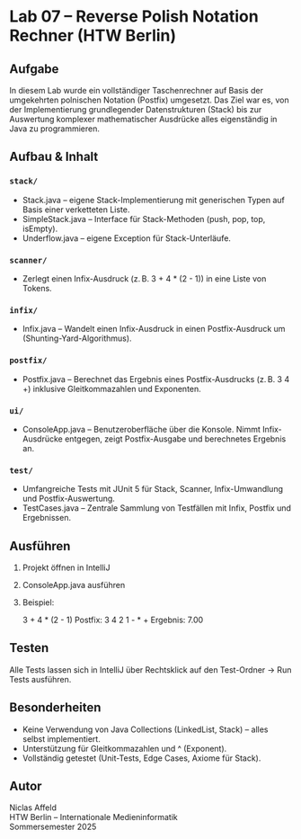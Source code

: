 # Lab 07 – Reverse Polish Notation Rechner (HTW Berlin)

## Aufgabe
In diesem Lab wurde ein vollständiger Taschenrechner auf Basis der umgekehrten polnischen Notation (Postfix) umgesetzt. Das Ziel war es, von der Implementierung grundlegender Datenstrukturen (Stack) bis zur Auswertung komplexer mathematischer Ausdrücke alles eigenständig in Java zu programmieren.

## Aufbau & Inhalt

### `stack/`
- Stack.java – eigene Stack-Implementierung mit generischen Typen auf Basis einer verketteten Liste.
- SimpleStack.java – Interface für Stack-Methoden (push, pop, top, isEmpty).
- Underflow.java – eigene Exception für Stack-Unterläufe.

### `scanner/`
- Zerlegt einen Infix-Ausdruck (z. B. 3 + 4 * (2 - 1)) in eine Liste von Tokens.

### `infix/`
- Infix.java – Wandelt einen Infix-Ausdruck in einen Postfix-Ausdruck um (Shunting-Yard-Algorithmus).

### `postfix/`
- Postfix.java – Berechnet das Ergebnis eines Postfix-Ausdrucks (z. B. 3 4 +) inklusive Gleitkommazahlen und Exponenten.

### `ui/`
- ConsoleApp.java – Benutzeroberfläche über die Konsole. Nimmt Infix-Ausdrücke entgegen, zeigt Postfix-Ausgabe und berechnetes Ergebnis an.

### `test/`
- Umfangreiche Tests mit JUnit 5 für Stack, Scanner, Infix-Umwandlung und Postfix-Auswertung.
- TestCases.java – Zentrale Sammlung von Testfällen mit Infix, Postfix und Ergebnissen.

## Ausführen

1. Projekt öffnen in IntelliJ
2. ConsoleApp.java ausführen
3. Beispiel:
   
   3 + 4 * (2 - 1)
   Postfix: 3 4 2 1 - * +
   Ergebnis: 7.00
   

## Testen

Alle Tests lassen sich in IntelliJ über Rechtsklick auf den Test-Ordner → Run Tests ausführen.

## Besonderheiten
- Keine Verwendung von Java Collections (LinkedList, Stack) – alles selbst implementiert.
- Unterstützung für Gleitkommazahlen und ^ (Exponent).
- Vollständig getestet (Unit-Tests, Edge Cases, Axiome für Stack).

## Autor
Niclas Affeld  
HTW Berlin – Internationale Medieninformatik  
Sommersemester 2025

